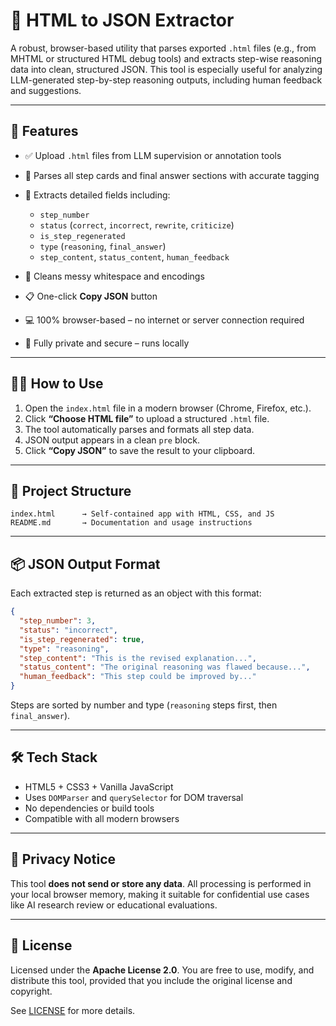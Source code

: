 # 📄 HTML to JSON Extractor

A robust, browser-based utility that parses exported `.html` files (e.g., from MHTML or structured HTML debug tools) and extracts step-wise reasoning data into clean, structured JSON. This tool is especially useful for analyzing LLM-generated step-by-step reasoning outputs, including human feedback and suggestions.

---

## 🧩 Features

* ✅ Upload `.html` files from LLM supervision or annotation tools
* 🧠 Parses all step cards and final answer sections with accurate tagging
* 🔄 Extracts detailed fields including:

  * `step_number`
  * `status` (`correct`, `incorrect`, `rewrite`, `criticize`)
  * `is_step_regenerated`
  * `type` (`reasoning`, `final_answer`)
  * `step_content`, `status_content`, `human_feedback`
* 🧹 Cleans messy whitespace and encodings
* 📋 One-click **Copy JSON** button
* 💻 100% browser-based – no internet or server connection required
* 🔐 Fully private and secure – runs locally

---

## 🧑‍💻 How to Use

1. Open the `index.html` file in a modern browser (Chrome, Firefox, etc.).
2. Click **“Choose HTML file”** to upload a structured `.html` file.
3. The tool automatically parses and formats all step data.
4. JSON output appears in a clean `pre` block.
5. Click **“Copy JSON”** to save the result to your clipboard.

---

## 📂 Project Structure

```plaintext
index.html      → Self-contained app with HTML, CSS, and JS
README.md       → Documentation and usage instructions
```

---

## 📦 JSON Output Format

Each extracted step is returned as an object with this format:

```json
{
  "step_number": 3,
  "status": "incorrect",
  "is_step_regenerated": true,
  "type": "reasoning",
  "step_content": "This is the revised explanation...",
  "status_content": "The original reasoning was flawed because...",
  "human_feedback": "This step could be improved by..."
}
```

Steps are sorted by number and type (`reasoning` steps first, then `final_answer`).

---

## 🛠 Tech Stack

* HTML5 + CSS3 + Vanilla JavaScript
* Uses `DOMParser` and `querySelector` for DOM traversal
* No dependencies or build tools
* Compatible with all modern browsers

---

## 🔐 Privacy Notice

This tool **does not send or store any data**. All processing is performed in your local browser memory, making it suitable for confidential use cases like AI research review or educational evaluations.

---

## 📜 License

Licensed under the **Apache License 2.0**.
You are free to use, modify, and distribute this tool, provided that you include the original license and copyright.

See [LICENSE](https://www.apache.org/licenses/LICENSE-2.0) for more details.
